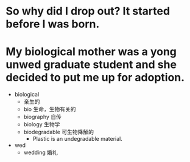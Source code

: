 # So why did I drop out? It started before I was born.

# My biological mother was a yong unwed graduate student and she decided to put me up for adoption.
- biological
  - 亲生的
  - bio 生命，生物有关的
  - biography 自传
  - biology 生物学
  - biodegradable 可生物降解的
    - Plastic is an undegradable material.
- wed
  - wedding 婚礼